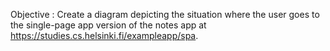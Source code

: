 Objective : Create a diagram depicting the situation where the user goes to the single-page app version of the notes app at https://studies.cs.helsinki.fi/exampleapp/spa.

